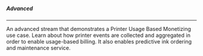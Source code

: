 ##### Advanced
---

An advanced stream that demonstrates a Printer Usage Based Monetizing use case. Learn about how printer events are collected and aggregated in order to enable usage-based billing. It also enables predictive ink ordering and maintenance service.